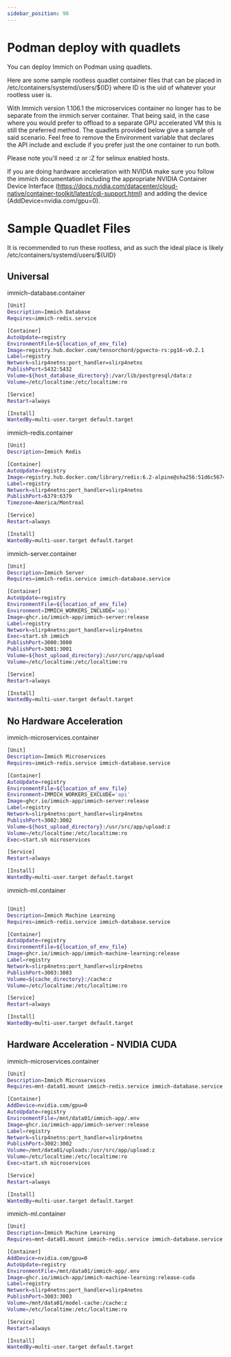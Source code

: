 ```yaml
---
sidebar_position: 90
---
```


# Podman deploy with quadlets

You can deploy Immich on Podman using quadlets.

Here are some sample rootless quadlet container files that can be placed in /etc/containers/systemd/users/${ID} where ID is the uid of whatever your rootless user is.

With Immich version 1.106.1 the microservices container no longer has to be separate from the immich server container. That being said, in the case where you would prefer to offload to a separate GPU accelerated VM this is still the preferred method. The quadlets provided below give a sample of said scenario. Feel free to remove the Environment variable that declares the API include and exclude if you prefer just the one container to run both.

Please note you'll need :z or :Z for selinux enabled hosts.

If you are doing hardware acceleration with NVIDIA make sure you follow the immich documentation including the appropriate NVIDIA Container Device Interface (https://docs.nvidia.com/datacenter/cloud-native/container-toolkit/latest/cdi-support.html) and adding the device (AddDevice=nvidia.com/gpu=0).

# Sample Quadlet Files

It is recommended to run these rootless, and as such the ideal place is likely /etc/containers/systemd/users/${UID}

## Universal

immich-database.container
```bash
[Unit]
Description=Immich Database
Requires=immich-redis.service

[Container]
AutoUpdate=registry
EnvironmentFile=${location_of_env_file}
Image=registry.hub.docker.com/tensorchord/pgvecto-rs:pg16-v0.2.1
Label=registry
Network=slirp4netns:port_handler=slirp4netns
PublishPort=5432:5432
Volume=${host_database_directory}:/var/lib/postgresql/data:z
Volume=/etc/localtime:/etc/localtime:ro

[Service]
Restart=always

[Install]
WantedBy=multi-user.target default.target
```

immich-redis.container
```bash
[Unit]
Description=Immich Redis

[Container]
AutoUpdate=registry
Image=registry.hub.docker.com/library/redis:6.2-alpine@sha256:51d6c56749a4243096327e3fb964a48ed92254357108449cb6e23999c37773c5
Label=registry
Network=slirp4netns:port_handler=slirp4netns
PublishPort=6379:6379
Timezone=America/Montreal

[Service]
Restart=always

[Install]
WantedBy=multi-user.target default.target
```

immich-server.container
```bash
[Unit]
Description=Immich Server
Requires=immich-redis.service immich-database.service

[Container]
AutoUpdate=registry
EnvironmentFile=${location_of_env_file}
Environment=IMMICH_WORKERS_INCLUDE='api'
Image=ghcr.io/immich-app/immich-server:release
Label=registry
Network=slirp4netns:port_handler=slirp4netns
Exec=start.sh immich
PublishPort=3000:3000
PublishPort=3001:3001
Volume=${host_upload_directory}:/usr/src/app/upload
Volume=/etc/localtime:/etc/localtime:ro

[Service]
Restart=always

[Install]
WantedBy=multi-user.target default.target
```

## No Hardware Acceleration

immich-microservices.container
```bash
[Unit]
Description=Immich Microservices
Requires=immich-redis.service immich-database.service

[Container]
AutoUpdate=registry
EnvironmentFile=${location_of_env_file}
Environment=IMMICH_WORKERS_EXCLUDE='api'
Image=ghcr.io/immich-app/immich-server:release
Label=registry
Network=slirp4netns:port_handler=slirp4netns
PublishPort=3002:3002
Volume=${host_upload_directory}:/usr/src/app/upload:z
Volume=/etc/localtime:/etc/localtime:ro
Exec=start.sh microservices

[Service]
Restart=always

[Install]
WantedBy=multi-user.target default.target
```

immich-ml.container
```bash

[Unit]
Description=Immich Machine Learning
Requires=immich-redis.service immich-database.service

[Container]
AutoUpdate=registry
EnvironmentFile=${location_of_env_file}
Image=ghcr.io/immich-app/immich-machine-learning:release
Label=registry
Network=slirp4netns:port_handler=slirp4netns
PublishPort=3003:3003
Volume=${cache_directory}:/cache:z
Volume=/etc/localtime:/etc/localtime:ro

[Service]
Restart=always

[Install]
WantedBy=multi-user.target default.target
```

## Hardware Acceleration - NVIDIA CUDA

immich-microservices.container
```bash
[Unit]
Description=Immich Microservices
Requires=mnt-data01.mount immich-redis.service immich-database.service

[Container]
AddDevice=nvidia.com/gpu=0
AutoUpdate=registry
EnvironmentFile=/mnt/data01/immich-app/.env
Image=ghcr.io/immich-app/immich-server:release
Label=registry
Network=slirp4netns:port_handler=slirp4netns
PublishPort=3002:3002
Volume=/mnt/data01/uploads:/usr/src/app/upload:z
Volume=/etc/localtime:/etc/localtime:ro
Exec=start.sh microservices

[Service]
Restart=always

[Install]
WantedBy=multi-user.target default.target
```

immich-ml.container
```bash
[Unit]
Description=Immich Machine Learning
Requires=mnt-data01.mount immich-redis.service immich-database.service

[Container]
AddDevice=nvidia.com/gpu=0
AutoUpdate=registry
EnvironmentFile=/mnt/data01/immich-app/.env
Image=ghcr.io/immich-app/immich-machine-learning:release-cuda
Label=registry
Network=slirp4netns:port_handler=slirp4netns
PublishPort=3003:3003
Volume=/mnt/data01/model-cache:/cache:z
Volume=/etc/localtime:/etc/localtime:ro

[Service]
Restart=always

[Install]
WantedBy=multi-user.target default.target
```
